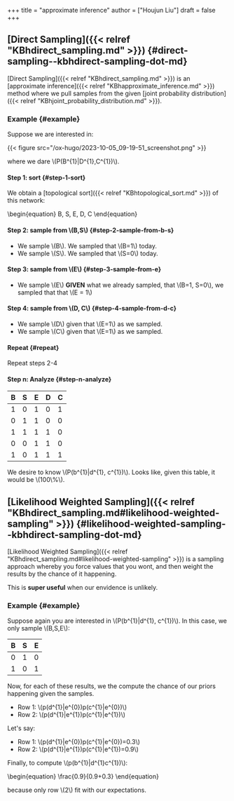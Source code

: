 +++
title = "approximate inference"
author = ["Houjun Liu"]
draft = false
+++

## [Direct Sampling]({{< relref "KBhdirect_sampling.md" >}}) {#direct-sampling--kbhdirect-sampling-dot-md}

[Direct Sampling]({{< relref "KBhdirect_sampling.md" >}}) is an [approximate inference]({{< relref "KBhapproximate_inference.md" >}}) method where we pull samples from the given [joint probability distribution]({{< relref "KBhjoint_probability_distribution.md" >}}).


### Example {#example}

Suppose we are interested in:

{{< figure src="/ox-hugo/2023-10-05_09-19-51_screenshot.png" >}}

where we dare \\(P(B^{1}|D^{1},C^{1})\\).


#### Step 1: sort {#step-1-sort}

We obtain a [topological sort]({{< relref "KBhtopological_sort.md" >}}) of this network:

\begin{equation}
B, S, E, D, C
\end{equation}


#### Step 2: sample from \\(B,S\\) {#step-2-sample-from-b-s}

-   We sample \\(B\\). We sampled that \\(B=1\\) today.
-   We sample \\(S\\). We sampled that \\(S=0\\) today.


#### Step 3: sample from \\(E\\) {#step-3-sample-from-e}

-   We sample \\(E\\) **GIVEN** what we already sampled, that \\(B=1, S=0\\), we sampled that that \\(E = 1\\)


#### Step 4: sample from \\(D, C\\) {#step-4-sample-from-d-c}

-   We sample \\(D\\) given that \\(E=1\\) as we sampled.
-   We sample \\(C\\) given that \\(E=1\\) as we sampled.


#### Repeat {#repeat}

Repeat steps 2-4


#### Step n: Analyze {#step-n-analyze}

| B | S | E | D | C |
|---|---|---|---|---|
| 1 | 0 | 1 | 0 | 1 |
| 0 | 1 | 1 | 0 | 0 |
| 1 | 1 | 1 | 1 | 0 |
| 0 | 0 | 1 | 1 | 0 |
| 1 | 0 | 1 | 1 | 1 |

We desire to know \\(P(b^{1}|d^{1}, c^{1})\\). Looks like, given this table, it would be \\(100\\%\\).


## [Likelihood Weighted Sampling]({{< relref "KBhdirect_sampling.md#likelihood-weighted-sampling" >}}) {#likelihood-weighted-sampling--kbhdirect-sampling-dot-md}

[Likelihood Weighted Sampling]({{< relref "KBhdirect_sampling.md#likelihood-weighted-sampling" >}}) is a sampling approach whereby you force values that you wont, and then weight the results by the chance of it happening.

This is **super useful** when our envidence is unlikely.


### Example {#example}

Suppose again you are interested in \\(P(b^{1}|d^{1}, c^{1})\\). In this case, we only sample \\(B,S,E\\):

| B | S | E |
|---|---|---|
| 0 | 1 | 0 |
| 1 | 0 | 1 |

Now, for each of these results, we the compute the chance of our priors happening given the samples.

-   Row 1: \\(p(d^{1}|e^{0})p(c^{1}|e^{0})\\)
-   Row 2: \\(p(d^{1}|e^{1})p(c^{1}|e^{1})\\)

Let's say:

-   Row 1: \\(p(d^{1}|e^{0})p(c^{1}|e^{0})=0.3\\)
-   Row 2: \\(p(d^{1}|e^{1})p(c^{1}|e^{1})=0.9\\)

Finally, to compute \\(p(b^{1}|d^{1}c^{1})\\):

\begin{equation}
\frac{0.9}{0.9+0.3}
\end{equation}

because only row \\(2\\) fit with our expectations.
